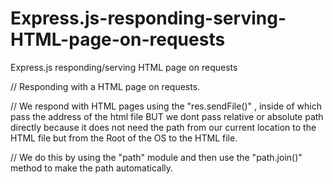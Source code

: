 # Express.js-responding-serving-HTML-page-on-requests
Express.js responding/serving HTML page on requests


// Responding with a HTML page on requests.


// We respond with HTML pages using the "res.sendFile()" , inside of which pass the address of the html file BUT we dont pass relative or absolute path directly because it does not need the path from our current location to the HTML file but from the Root of the OS to the HTML file.


// We do this by using the "path" module and then use the "path.join()" method to make the path automatically.
